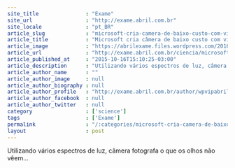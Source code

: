 ```yaml
---
site_title               : "Exame"
site_url                 : "http://exame.abril.com.br"
site_locale              : "pt_BR"
article_slug             : "microsoft-cria-camera-de-baixo-custo-com-visao-sobrehumana"
article_title            : "Microsoft cria câmera de baixo custo com visão sobrehumana"
article_image            : "https://abrilexame.files.wordpress.com/2016/09/size_960_16_9_20151019-25756-rrc5ut.png?w=960"
article_url              : "http://exame.abril.com.br/ciencia/microsoft-cria-camera-de-baixo-custo-com-visao-sobrehumana/"
article_published_at     : "2015-10-16T15:10:25-03:00"
article_description      : "Utilizando vários espectros de luz, câmera fotografa o que os olhos não vêem..."
article_author_name      : ""
article_author_image     : null
article_author_biography : null
article_author_profile   : "http://exame.abril.com.br/author/wpvipabril/"
article_author_facebook  : null
article_author_twitter   : null
category                 : ['science']
tags                     : ['Exame']
permalink                : "/:categories/microsoft-cria-camera-de-baixo-custo-com-visao-sobrehumana/"
layout                   : post
---
```


Utilizando vários espectros de luz, câmera fotografa o que os olhos não vêem...
